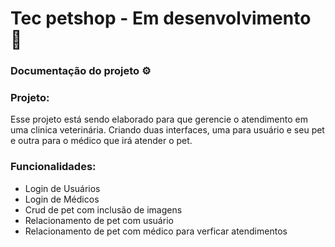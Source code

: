 # Tec petshop - Em desenvolvimento 🚧
### Documentação do projeto ⚙
### Projeto:
Esse projeto está sendo elaborado para que gerencie o atendimento em uma clinica veterinária. Criando duas interfaces, uma para usuário e seu pet e outra para o médico que irá atender o pet.

### Funcionalidades:
- Login de Usuários
- Login de Médicos
- Crud de pet com inclusão de imagens
- Relacionamento de pet com usuário
- Relacionamento de pet com médico para verficar atendimentos
